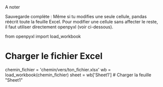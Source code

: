 A noter

Sauvegarde complète : Même si tu modifies une seule cellule, pandas réécrit toute la feuille Excel. Pour modifier une cellule sans affecter le reste, il faut utiliser directement openpyxl (voir ci-dessous).

from openpyxl import load_workbook

# Charger le fichier Excel
chemin_fichier = 'chemin/vers/ton_fichier.xlsx'
wb = load_workbook(chemin_fichier)
sheet = wb['Sheet1']  # Charger la feuille "Sheet1"